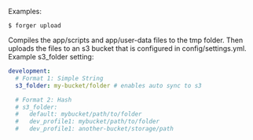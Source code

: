 Examples:

    $ forger upload

Compiles the app/scripts and app/user-data files to the tmp folder. Then uploads the files to an s3 bucket that is configured in config/settings.yml.  Example s3_folder setting:

```yaml
development:
  # Format 1: Simple String
  s3_folder: my-bucket/folder # enables auto sync to s3

  # Format 2: Hash
  # s3_folder:
  #   default: mybucket/path/to/folder
  #   dev_profile1: mybucket/path/to/folder
  #   dev_profile1: another-bucket/storage/path
```
